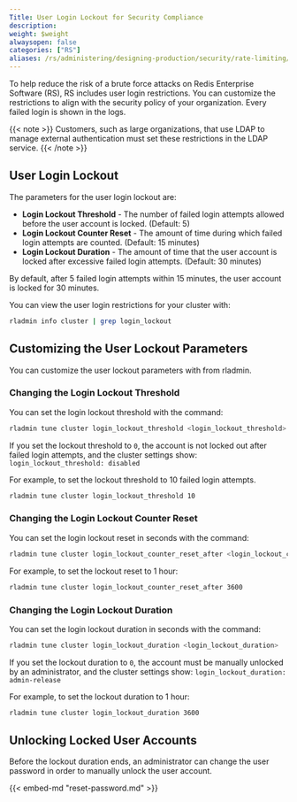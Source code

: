 ```yaml
---
Title: User Login Lockout for Security Compliance
description:
weight: $weight
alwaysopen: false
categories: ["RS"]
aliases: /rs/administering/designing-production/security/rate-limiting/
---
```

To help reduce the risk of a brute force attacks on Redis Enterprise Software (RS),
RS includes user login restrictions.
You can customize the restrictions to align with the security policy of your organization.
Every failed login is shown in the logs.

{{< note >}}
Customers, such as large organizations, that use LDAP to manage external authentication
must set these restrictions in the LDAP service.
{{< /note >}}

## User Login Lockout

The parameters for the user login lockout are:

- **Login Lockout Threshold** - The number of failed login attempts allowed before the user account is locked. (Default: 5)
- **Login Lockout Counter Reset** - The amount of time during which failed login attempts are counted. (Default: 15 minutes)
- **Login Lockout Duration** - The amount of time that the user account is locked after excessive failed login attempts. (Default: 30 minutes)

By default, after 5 failed login attempts within 15 minutes, the user account is locked for 30 minutes.

You can view the user login restrictions for your cluster with:

```sh
rladmin info cluster | grep login_lockout
```

## Customizing the User Lockout Parameters

You can customize the user lockout parameters with from rladmin.

### Changing the Login Lockout Threshold

You can set the login lockout threshold with the command:

```sh
rladmin tune cluster login_lockout_threshold <login_lockout_threshold>
```

If you set the lockout threshold to `0`,
the account is not locked out after failed login attempts, and the cluster settings show: `login_lockout_threshold: disabled`

For example, to set the lockout threshold to 10 failed login attempts.

```sh
rladmin tune cluster login_lockout_threshold 10
```

### Changing the Login Lockout Counter Reset

You can set the login lockout reset in seconds with the command:

```sh
rladmin tune cluster login_lockout_counter_reset_after <login_lockout_counter_reset_after>
```

For example, to set the lockout reset to 1 hour:

```sh
rladmin tune cluster login_lockout_counter_reset_after 3600
```

### Changing the Login Lockout Duration

You can set the login lockout duration in seconds with the command:

```sh
rladmin tune cluster login_lockout_duration <login_lockout_duration>
```

If you set the lockout duration to `0`,
the account must be manually unlocked by an administrator, and the cluster settings show: `login_lockout_duration: admin-release`

For example, to set the lockout duration to 1 hour:

```sh
rladmin tune cluster login_lockout_duration 3600
```

## Unlocking Locked User Accounts

Before the lockout duration ends,
an administrator can change the user password in order to manually unlock the user account.

{{< embed-md "reset-password.md" >}}
